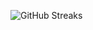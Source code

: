 ![GitHub Streaks](https://github-streaks-mqc9.onrender.com/streak/happilli/image?theme=midnight&cache_bust=1743063043&lang=ja)
